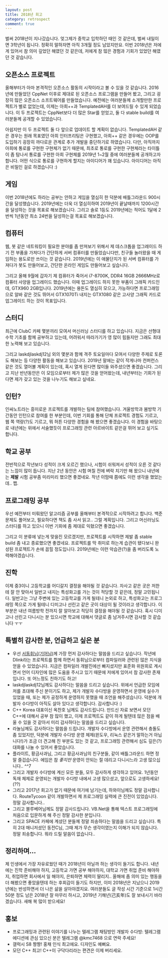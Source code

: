 ```yaml
---
layout: post
title: 2018년 회고
category: retrospect
comment: true
---
```


벌써 2018년이 지나갔습니다. 엊그제가 중학교 입학하던 때인 것 같은데, 벌써 내일이면 3학년이 됩니다. 정확히 말하자면 아직 3개월 정도 남았지만요. 이번 2018년은 저에게 있어서 참 의미 깊었던 해였던 것 같은데, 저에게 참 많은 경험과 기회가 있었던 해였던 것 같습니다.

## 오픈소스 프로젝트

올해부터가 아마 본격적인 오픈소스 활동의 시작이라고 볼 수 있을 것 같습니다. 2016년에 만들었던 CppNet 이후로 제대로 된 오픈소스 프로그램을 만들어 봤고, 그리고 굉장히 많은 오픈소스 소프트웨어를 만들었습니다. 예전에는 여러분들께 소개할만한 프로젝트가 별로 없었는데, 이제는 아희++과 TemplatedAH를 더 보여드릴 수 있게 되었습니다. 이 두 프로젝트는 CppNet보다 더 많은 Star를 얻었고, 둘 다 stable build를 여러분들께 공개할 수 있었습니다.

아쉽지만 이 두 프로젝트 둘 다 앞으로 업데이트 할 계획이 없습니다. TemplatedAH 같은 경우는 원래 목표였던 아희 인터프리팅은 구현했고, 아희++ 같은 경우에는 OOP를 도입하기 굉장히 까다로운 관계로 추가 개발을 중단하기로 하였습니다. 다만, 아직까지 아희에 통로를 구현한 구현체가 없기 때문에, 최초로 통로를 구현한 구현체라는 타이틀이 좀 탐나서 통로를 구현한 아희 구현체를 2019년 1~2월 중에 여러분들께 공개하고자 합니다. 어떤 식으로 통로를 구현하게 할지는 아이디어가 꽤 있습니다. 아이디어는 아직은 비밀인 걸로 하겠습니다 :)

## 게임

이번 2018년에도 하라는 공부는 안하고 게임을 열심히 한 덕분에 배틀그라운드 900시간을 달성했습니다. 2019년에는 더욱 더 열심히하여 2019년이 끝날때까지 1200시간을 달성하는 것을 목표로 해보겠습니다. 그리고 솔로 1등도 2019년에는 적어도 1달에 2번씩 1년동안 최소 24번을 달성하는걸 목표로 해보겠습니다.

## 컴퓨터

웹, 봇 같은 네트워킹이 필요한 분야를 좀 만져보기 위해서 제 데스크톱을 업그레이드 하기 전 부품을 가져다가 간단하게 서버 컴퓨터를 만들었습니다만, 친구들 놀러왔을 때 게임하는 용도로만 쓰이는 것 같습니다. 2019년에는 이 애물단지가 된 서버 컴퓨터를 가져다가 봇도 만들어보고, 간단한 온라인 게임도 만들어보고 싶습니다.

그리고 올해 9월에 갑자기 제 컴퓨터가 죽어서 i7-8700K, DDR4 16GB 2666MHz로 컴퓨터 사양을 업그레이드 했습니다. 이때 업그레이드 하지 못한 부품이 그래픽 카드인데, GTX960 2GB입니다. 2019년에는 용돈도 열심히 모으고, 가능하다면 프로그래밍으로 알바 같은 것도 뛰어서 GTX1070Ti 내지는 GTX1080 같은 고사양 그래픽 카드로 업그레이드 하는 것이 목표입니다.

## 스터디

최근에 ClubC 카페 몇분끼리 모여서 머신러닝 스터디를 하고 있습니다. 지금은 선형대수학 기초를 함께 공부하고 있는데, 어려워서 따라가기가 영 많이 힘들지만 그래도 최대한 노력해 보고 있습니다.

그리고 laskdjlaskdj12님 외의 몇분과 함께 격주 토요일마다 모여서 다양한 주제로 토론도 해보는 등 다양한 활동을 해보고 있습니다. 2019년 말에는 같이 작게나마 컨퍼런스 같은 것도 열어볼 계획이 있는데, 혹시 열게 된다면 많이들 와주셨으면 좋겠습니다. 그리고 지난 반년동안은 이 모임으로부터 제가 많은 것을 얻어왔는데, 내년부터는 기회가 된다면 제가 갖고 있는 것을 나누기도 해보고 싶네요.

## 인턴?

인싸노트라는 흥미로운 프로젝트를 개발하는 팀에 참여했습니다. 겨울방학과 봄방학 기간동안 인턴으로 참여를 한 부분인데, 이번 기회를 통해 단체 프로젝트 경험도 기르고, 웹 쪽 역량(?)도 기르고, 뭐 허튼 다양한 경험을 해 봤으면 좋겠습니다. 이 경험을 바탕으로 내년에는 위에서 서술했듯이 프로그래밍 관련 아르바이트 같은걸 뛰어 보고 싶기도 합니다.

## 학교 공부

전반적으로 작년보다 성적이 크게 오르긴 했으나, 시험이 쉬워져서 성적이 오른 것 같다는 느낌이 많이 듭니다. 지난 2년 동안은 시험 며칠 전에 벼락 치기만 해 왔으니 내년에는 **제발** 시험 공부좀 미리미리 했으면 좋겠네요. 작년 이맘때 쯤에도 이런 생각을 했었는데.. 쩝.

## 프로그래밍 공부

우선 예전부터 미뤄왔던 알고리즘 공부를 올해부터 본격적으로 시작하려고 합니다. 백준 문제도 풀어보고, 필요하다면 책도 좀 사서 읽고.. 그럴 계획입니다. 그리고 머신러닝도 스터디를 하고 있으니 이번 기회에 좀 제대로 익혔으면 좋겠습니다.

그리고 이 분류에 넣는게 맞을진 모르겠지만, 프로젝트를 시작하면 제발 좀 stable build 좀 내고 종료했으면 좋겠네요. 프로젝트를 막 취미로 하는게 습관이 됐다보니 완성된 프로젝트가 손에 꼽힐 정도입니다. 2019년에는 이런 악습관(?)을 좀 버리도록 노력해야겠습니다.

## 진학

이제 중3이니 고등학교를 어디갈지 결정을 해야될 것 같습니다. 자사고 같은 곳은 저한테 잘 안 맞아서 일반고 내지는 특성화고를 가는 것이 적당할 것 같은데, 정말 고민됩니다. 일반고는 그냥 주변에 있는 고등학교를 가게 될테니 논외로 하고, 특성화고는 프로그래밍 쪽으로 가게 될테니 디미고나 선린고 같은 곳이 대상이 될 것이라고 생각합니다. 이 부분은 내년 여름방학 전까지 잘 알아보고 적당히 결정을 해야될 것 같습니다. 혹시 디미고나 선린고 다니시는 분 있으시면 학교에 대해서 댓글로 좀 남겨주시면 감사할 것 같습니다 ㅜㅜ

## 특별히 감사한 분, 언급하고 싶은 분

- 우선 [서동휘님(기어님)](https://줄여.kr/서동휘)께 가장 먼저 감사하다는 말씀을 드리고 싶습니다. 작년에 Dlink라는 프로젝트를 함께 하면서 동휘님으로부터 컴파일러와 관련된 많은 지식을 얻을 수 있었습니다. 지금은 컴파일러 개발진에선 빠지셨지만 표준화 위원회로 계시면서 언어 디자인에 많은 도움을 주시고 있기 때문에 저에게 있어서 참 감사한 존재입니다. 또 어느정도 친하기도 하고!
- laskdjlaskdj12님께도 감사하다는 말씀을 드리고 싶습니다. 위에서 언급한 모임에 저를 초대해 주신 분이기도 하고, 제가 개발자 수다방을 운영하면서 운영에 실수가 있었을 때, 또는 제가 공정하게 운영하지 못했을 때 조언을 해주셨습니다. 덕분에 개발자 수다방이 아직도 살아 있다고 생각합니다. 감사합니다 :)
- C++ Korea 대표이신 옥찬호 님께도 감사드립니다. 만드신 자료 보면서 모던 C++에 대해서 공부 참 많이 했고, 이제 프로젝트도 같이 하게 될텐데 많은 점을 배울 수 있을 것 같아서 미리 감사하다는 말씀을 드리고 싶습니다.
- 라놀님께도 감사하다는 말씀을 드립니다. 개발자 수다방에서 운영 관련해서 충돌도 좀 있었지만, 덕분에 개발자 수다방 운영 체제(윈도우, 리눅스 같은거 말하는거 아닙니다!)가 조금 더 견고해 진 부분도 있는 것 같고, 프로그래밍 관련해서 심도 깊은(?) 대화를 나눌 수 있어서 좋았습니다.
- 플라이트, 황금사과님, 그리고 황금사과님의 친구분들, 같이 배틀그라운드 하면 정말 즐겁습니다. 에임은 참 *좋지만* 운영이 안되는 절 데리고 다니시느라 고생 많으십니다.. ^^7
- 그리고 개발자 수다방에 계신 모든 분들, 모두 감사하게 생각하고 있어요. 1년동안 독재 체제로 운영되는 개발자 수다방 내에서 고생 많으셨고, 앞으로도 고생하세요! (??)
- 그리고 2017년 회고가 없기 때문에 여기에 남기는데, 하와이님께도 정말 감사합니다. RouteTycoon 같이 개발하면서 제 프로그래밍 실력에 큰 진전이 있었습니다. 정말 감사합니다..
- 그리고 블루베어님께도 정말 감사드립니다. VB.Net을 통해 텍스트 프로그래밍에 처음으로 입문하게 해 주신 정말 감사한 분입니다.
- 그리고 SPACE 카페에 계셨던 분들께 정말 죄송하다는 말씀을 드리고 싶습니다. 특히 2대 매니저셨던 동전C님, 그때 제가 무슨 생각이였는지 이해가 되지 않습니다. 정말 죄송합니다. 뭐라 드릴 말씀이 없습니다..

## 정리하며...

제 인생에서 가장 자유로웠던 때가 2018년이 아닐까 하는 생각이 들기도 합니다. 내년에는 진학 준비해야 하지, 고등학교 가면 공부 해야하지, 대학교 가면 취업 준비 해야하지, 취업하면 회사에서 일 해야지, 은퇴하면 체력이 딸리지.. 올해에 좀 의미 있는 행동을 더 해봤으면 좋았을텐데 하는 후회감이 들기도 하지만, 이미 2018년은 지났으니 2019년에는 반성하면서 더 나은 삶을 살아야겠지요. 여러분들도 글 작성 시간 기준으로 1시간 50분 정도 남은 2018년 잘 마무리 하시고, 2019년 기해년(己亥年)도 잘 보내시기 바라겠습니다. 새해 복 많이 받으세요!

## 홍보

- 프로그래밍과 관련된 이야기를 나누는 텔레그램 채팅방인 개발자 수다방: 텔레그램 에디션에 관심 있으신 분은 텔레그램 @kmc7468 으로 연락 주세요!
- 갤럭시 S8 짱짱! 홍채 인식 최고에요. 디자인도 예뻐요.
- 모던 C++ 최고! C++이 구닥다리라는 편견은 이제 버리세요.